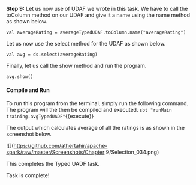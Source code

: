 
**Step 9:** Let us now use of UDAF we wrote in this task. We have to call the toColumn method on our UDAF and give it a name using the name method as shown below.

```
val averageRating = averageTypedUDAF.toColumn.name("averageRating")
```

Let us now use the select method for the UDAF as shown below.

```
val avg = ds.select(averageRating)
```

Finally, let us call the show method and run the program.

```
avg.show()
```

#### Compile and Run
To run this program from the terminal, simply run the following command. The program will the then be compiled and executed.
`sbt "runMain training.avgTypedUADF"`{{execute}} 

The output which calculates average of all the ratings is as shown in the screenshot below.
 
![](https://github.com/athertahir/apache-spark/raw/master/Screenshots/Chapter 9/Selection_034.png) 
 

This completes the Typed UADF task.

Task is complete!
